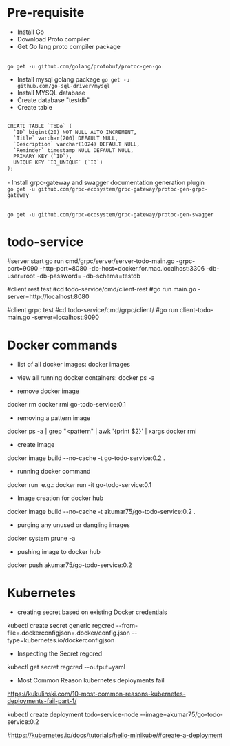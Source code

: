 # Pre-requisite
- Install Go 
- Download Proto compiler
- Get Go lang proto compiler package
<br/>
<code>go get -u github.com/golang/protobuf/protoc-gen-go</code>

- Install mysql golang package
<code>go get -u github.com/go-sql-driver/mysql</code>
-  Install MYSQL database
-  Create database "testdb"
-  Create table 
<code>
CREATE TABLE `ToDo` (
  `ID` bigint(20) NOT NULL AUTO_INCREMENT,
  `Title` varchar(200) DEFAULT NULL,
  `Description` varchar(1024) DEFAULT NULL,
  `Reminder` timestamp NULL DEFAULT NULL,
  PRIMARY KEY (`ID`),
  UNIQUE KEY `ID_UNIQUE` (`ID`)
);
</code>
<br/>
- Install grpc-gateway and swagger documentation generation plugin
<code>
go get -u github.com/grpc-ecosystem/grpc-gateway/protoc-gen-grpc-gateway
</code>
<br/>
<code>
go get -u github.com/grpc-ecosystem/grpc-gateway/protoc-gen-swagger
</code>

# todo-service
#server start
go run cmd/grpc/server/server-todo-main.go -grpc-port=9090 -http-port=8080 -db-host=docker.for.mac.localhost:3306 -db-user=root -db-password=<pass> -db-schema=testdb

#client rest test
#cd todo-service/cmd/client-rest
#go run main.go -server=http://localhost:8080

#client grpc test
#cd todo-service/cmd/grpc/client/
#go run client-todo-main.go -server=localhost:9090


# Docker commands

- list of all docker images: docker images

- view all running docker containers: docker ps -a

- remove docker image

docker rm <container Id>
docker rmi go-todo-service:0.1

- removing a pattern image

docker ps -a | grep "<pattern" | awk '{print $2}' | xargs docker rmi

- create image

docker image build --no-cache -t go-todo-service:0.2 .

- running docker command

docker run  <image name>
e.g.: docker run -it  go-todo-service:0.1

- Image creation for docker hub

docker image build --no-cache -t akumar75/go-todo-service:0.2 .

- purging any unused or dangling images

docker system prune -a

- pushing image to docker hub

docker push akumar75/go-todo-service:0.2

# Kubernetes

- creating secret based on existing Docker credentials

kubectl create secret generic regcred --from-file=.dockerconfigjson=.docker/config.json --type=kubernetes.io/dockerconfigjson

- Inspecting the Secret regcred

kubectl get secret regcred --output=yaml

- Most Common Reason kubernetes deployments fail

https://kukulinski.com/10-most-common-reasons-kubernetes-deployments-fail-part-1/

kubectl create deployment todo-service-node --image=akumar75/go-todo-service:0.2

#https://kubernetes.io/docs/tutorials/hello-minikube/#create-a-deployment